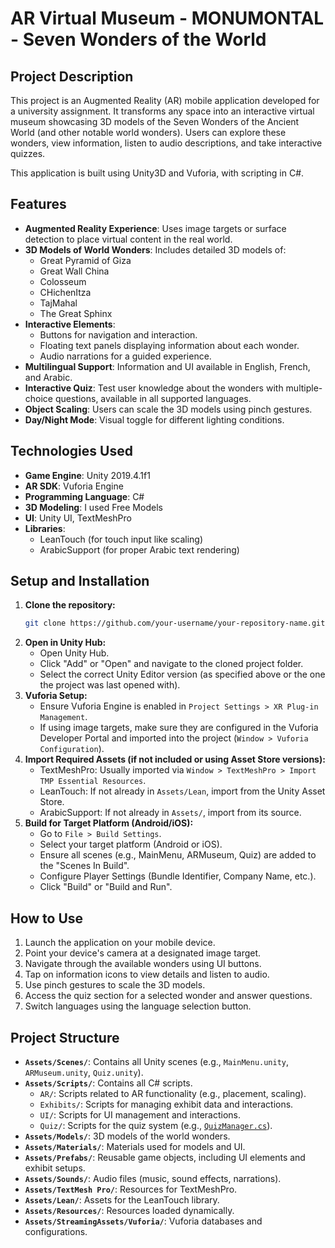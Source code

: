 # AR Virtual Museum - MONUMONTAL - Seven Wonders of the World

## Project Description
This project is an Augmented Reality (AR) mobile application developed for a university assignment. It transforms any space into an interactive virtual museum showcasing 3D models of the Seven Wonders of the Ancient World (and other notable world wonders). Users can explore these wonders, view information, listen to audio descriptions, and take interactive quizzes.

This application is built using Unity3D and Vuforia, with scripting in C#.

## Features
*   **Augmented Reality Experience**: Uses image targets or surface detection to place virtual content in the real world.
*   **3D Models of World Wonders**: Includes detailed 3D models of:
    *   Great Pyramid of Giza
    *   Great Wall China
    *   Colosseum
    *   CHichenItza
    *   TajMahal
    *   The Great Sphinx
*   **Interactive Elements**:
    *   Buttons for navigation and interaction.
    *   Floating text panels displaying information about each wonder.
    *   Audio narrations for a guided experience.
*   **Multilingual Support**: Information and UI available in English, French, and Arabic.
*   **Interactive Quiz**: Test user knowledge about the wonders with multiple-choice questions, available in all supported languages.
*   **Object Scaling**: Users can scale the 3D models using pinch gestures.
*   **Day/Night Mode**: Visual toggle for different lighting conditions.

## Technologies Used
*   **Game Engine**: Unity 2019.4.1f1
*   **AR SDK**: Vuforia Engine
*   **Programming Language**: C#
*   **3D Modeling**: I used Free Models
*   **UI**: Unity UI, TextMeshPro
*   **Libraries**:
    *   LeanTouch (for touch input like scaling)
    *   ArabicSupport (for proper Arabic text rendering)

## Setup and Installation
1.  **Clone the repository:**
    ```sh
    git clone https://github.com/your-username/your-repository-name.git
    ```
2.  **Open in Unity Hub:**
    *   Open Unity Hub.
    *   Click "Add" or "Open" and navigate to the cloned project folder.
    *   Select the correct Unity Editor version (as specified above or the one the project was last opened with).
3.  **Vuforia Setup:**
    *   Ensure Vuforia Engine is enabled in `Project Settings > XR Plug-in Management`.
    *   If using image targets, make sure they are configured in the Vuforia Developer Portal and imported into the project (`Window > Vuforia Configuration`).
4.  **Import Required Assets (if not included or using Asset Store versions):**
    *   TextMeshPro: Usually imported via `Window > TextMeshPro > Import TMP Essential Resources`.
    *   LeanTouch: If not already in `Assets/Lean`, import from the Unity Asset Store.
    *   ArabicSupport: If not already in `Assets/`, import from its source.
5.  **Build for Target Platform (Android/iOS):**
    *   Go to `File > Build Settings`.
    *   Select your target platform (Android or iOS).
    *   Ensure all scenes (e.g., MainMenu, ARMuseum, Quiz) are added to the "Scenes In Build".
    *   Configure Player Settings (Bundle Identifier, Company Name, etc.).
    *   Click "Build" or "Build and Run".

## How to Use
1.  Launch the application on your mobile device.
2.  Point your device's camera at a designated image target.
3.  Navigate through the available wonders using UI buttons.
4.  Tap on information icons to view details and listen to audio.
5.  Use pinch gestures to scale the 3D models.
6.  Access the quiz section for a selected wonder and answer questions.
7.  Switch languages using the language selection button.

## Project Structure
*   **`Assets/Scenes/`**: Contains all Unity scenes (e.g., `MainMenu.unity`, `ARMuseum.unity`, `Quiz.unity`).
*   **`Assets/Scripts/`**: Contains all C# scripts.
    *   `AR/`: Scripts related to AR functionality (e.g., placement, scaling).
    *   `Exhibits/`: Scripts for managing exhibit data and interactions.
    *   `UI/`: Scripts for UI management and interactions.
    *   `Quiz/`: Scripts for the quiz system (e.g., [`QuizManager.cs`](Assets/script/QuizManager.cs)).
*   **`Assets/Models/`**: 3D models of the world wonders.
*   **`Assets/Materials/`**: Materials used for models and UI.
*   **`Assets/Prefabs/`**: Reusable game objects, including UI elements and exhibit setups.
*   **`Assets/Sounds/`**: Audio files (music, sound effects, narrations).
*   **`Assets/TextMesh Pro/`**: Resources for TextMeshPro.
*   **`Assets/Lean/`**: Assets for the LeanTouch library.
*   **`Assets/Resources/`**: Resources loaded dynamically.
*   **`Assets/StreamingAssets/Vuforia/`**: Vuforia databases and configurations.
